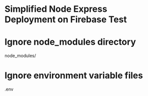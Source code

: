 # Simplified Node Express Deployment on Firebase Test
# Ignore node_modules directory
node_modules/

# Ignore environment variable files
.env